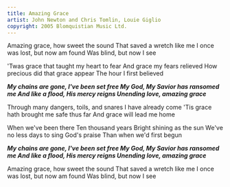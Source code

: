 ```yaml
---
title: Amazing Grace
artist: John Newton and Chris Tomlin, Louie Giglio
copyright: 2005 Blomquistian Music Ltd.
---
```

Amazing grace, how sweet the sound
That saved a wretch like me
I once was lost, but now am found
Was blind, but now I see

'Twas grace that taught my heart to fear
And grace my fears relieved
How precious did that grace appear
The hour I first believed

 ***My chains are gone, I've been set free
  My God, My Savior has ransomed me
  And like a flood, His mercy reigns
  Unending love, amazing grace***

Through many dangers, toils, and snares
I have already come
'Tis grace hath brought me safe thus far
And grace will lead me home

When we've been there
Ten thousand years
Bright shining as the sun
We've no less days to sing God's praise
Than when we'd first begun

 ***My chains are gone, I've been set free
  My God, My Savior has ransomed me
  And like a flood, His mercy reigns
  Unending love, amazing grace***

Amazing grace, how sweet the sound
That saved a wretch like me
I once was lost, but now am found
Was blind, but now I see